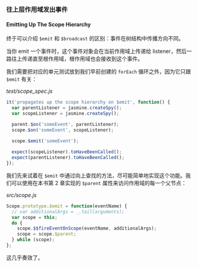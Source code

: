 ### 往上层作用域发出事件
#### Emitting Up The Scope Hierarchy

终于可以介绍 `$emit` 和 `$broadcast` 的区别：事件在树结构中传播方向不同。

当你 emit 一个事件时，这个事件对象会在当前作用域上传递给 listener，然后一路往上传递直至根作用域，根作用域也会接收到这个事件。

我们需要把对应的单元测试放到我们早前创建的 `forEach` 循环之外，因为它只跟 `$emit` 有关：

_test/scope_spec.js_

```js
it('propagates up the scope hierarchy on $emit', function() {
  var parentListener = jasmine.createSpy();
  var scopeListener = jasmine.createSpy();

  parent.$on('someEvent', parentListener);
  scope.$on('someEvent', scopeListener);

  scope.$emit('someEvent');
  
  expect(scopeListener).toHaveBeenCalled();
  expect(parentListener).toHaveBeenCalled();
});
```

我们先来试着在 `$emit` 中通过向上查找的方法，尽可能简单地实现这个功能。我们可以使用在本书第 2 章实现的 `$parent` 属性来访问作用域的每一个父节点：

_src/scope.js_

```js
Scope.prototype.$emit = function(eventName) {
  // var additionalArgs = _.tail(arguments);
  var scope = this;
  do {
    scope.$$fireEventOnScope(eventName, additionalArgs);
    scope = scope.$parent;
  } while (scope);
};
```

这几乎奏效了。